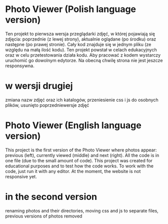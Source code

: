 # Photo Viewer (Polish language version)

Ten projekt to pierwsza wersja przeglądarki zdjęć, w której pojawiają się zdjęcia: poprzednie (z lewej strony), aktualnie oglądane (po środku) oraz następne (po prawej stronie).
Cały kod znajduje się w jednym pliku (ze względu na małą ilość kodu). 
Ten projekt powstał w celach edukacyjnych oraz w celu przetestowania działa kodu.
Aby pracować z kodem wystarczy uruchomić go dowolnym edytorze.
Na obecną chwilę strona nie jest jeszcze responsywna.

# w wersji drugiej
zmiana nazw zdjęć oraz ich katalogów, przeniesienie css i js do osobnych plików, usunięto poprzedniewersje zdjęć

# Photo Viewer (English language version)
This project is the first version of the Photo Viewer where photos appear: previous (left), currently viewed (middle) and next (right).
All the code is in one file (due to the small amount of code).
This project was created for educational purposes and to test how the code works.
To work with the code, just run it with any editor.
At the moment, the website is not responsive yet.

# in the second version
renaming photos and their directories, moving css and js to separate files, previous versions of photos removed
